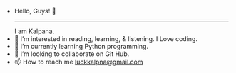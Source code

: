 - Hello, Guys! 👋 <hr>
     I am Kalpana.
- 👀 I’m interested in reading, learning, & listening.
     I Love coding.
- 🌱 I’m currently learning Python programming.
- 💞️ I’m looking to collaborate on Git Hub.
- 📫 How to reach me luckkalpna@gmail.com

<!---
luckkalpna/luckkalpna is a ✨ special ✨ repository because its `README.md` (this file) appears on your GitHub profile.
You can click the Preview link to take a look at your changes.
--->
